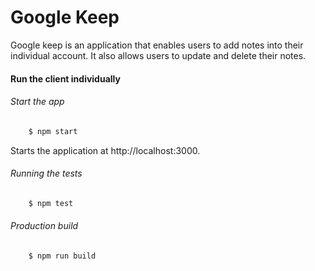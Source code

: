 # Google Keep

Google keep is an application that enables users to add notes into their individual account. It also allows users to update and delete their notes.


#### Run the client individually
###### Start the app
```bash
    $ npm start
```

Starts the application at http://localhost:3000.

###### Running the tests

```sh
    $ npm test
```

###### Production build
```sh
    $ npm run build
